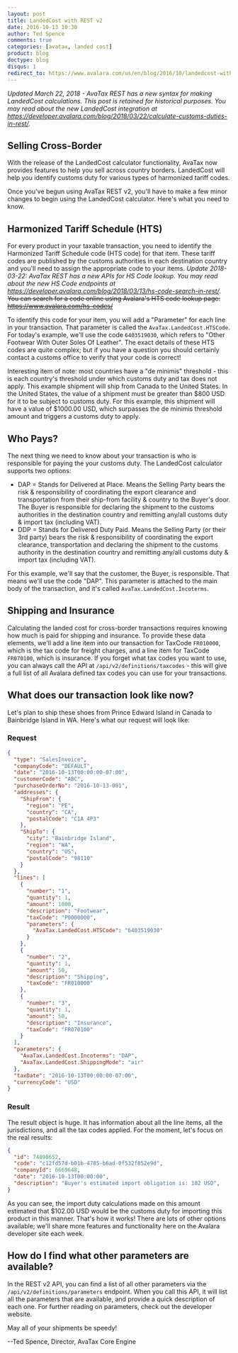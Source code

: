 ```yaml
---
layout: post
title: LandedCost with REST v2
date: 2016-10-13 10:30
author: Ted Spence
comments: true
categories: [avatax, landed cost]
product: blog
doctype: blog
disqus: 1
redirect_to: https://www.avalara.com/us/en/blog/2016/10/landedcost-with-rest-v2.html
---
```


*Updated March 22, 2018 - AvaTax REST has a new syntax for making LandedCost calculations. This post is retained for historical purposes. You may read about the new LandedCost integration at <a href="/blog/2018/03/22/calculate-customs-duties-in-rest/" target="_blank">https://developer.avalara.com/blog/2018/03/22/calculate-customs-duties-in-rest/</a>.*

<h2>Selling Cross-Border</h2>

With the release of the LandedCost calculator functionality, AvaTax now provides features to help you sell across country borders.  LandedCost will help you identify customs duty for various types of harmonized tariff codes.

Once you've begun using AvaTax REST v2, you'll have to make a few minor changes to begin using the LandedCost calculator.  Here's what you need to know.

<h2>Harmonized Tariff Schedule (HTS)</h2>

For every product in your taxable transaction, you need to identify the Harmonized Tariff Schedule code (HTS code) for that item.  These tariff codes are published by the customs authorities in each destination country and you'll need to assign the appropriate code to your items. *Update 2018-03-22: AvaTax REST has a new APIs for HS Code lookup. You may read about the new HS Code endpoints at <a href="/blog/2018/03/13/hs-code-search-in-rest/" target="_blank">https://developer.avalara.com/blog/2018/03/13/hs-code-search-in-rest/</a>.*  
<del>You can search for a code online using Avalara's HTS code lookup page: <a href="https://www.avalara.com/hs-codes/">https://www.avalara.com/hs-codes/</a></del>

To identify this code for your item, you will add a "Parameter" for each line in your transaction.  That parameter is called the `AvaTax.LandedCost.HTSCode`.  For today's example, we'll use the code `6403519030`, which refers to "Other Footwear With Outer Soles Of Leather".  The exact details of these HTS codes are quite complex; but if you have a question you should certainly contact a customs office to verify that your code is correct!

Interesting item of note: most countries have a "de minimis" threshold - this is each country's threshold under which customs duty and tax does not apply.  This example shipment will ship from Canada to the United States.  In the United States, the value of a shipment must be greater than $800 USD for it to be subject to customs duty.  For this example, this shipment will have a value of $1000.00 USD, which surpasses the de minimis threshold amount and triggers a customs duty to apply.

<h2>Who Pays?</h2>

The next thing we need to know about your transaction is who is responsible for paying the your customs duty.  The LandedCost calculator supports two options:

<ul class="normal">
<li>DAP = Stands for Delivered at Place. Means the Selling Party bears the risk &amp; responsibility of coordinating the export clearance and transportation from their ship-from facility &amp; country to the Buyer's door. The Buyer is responsible for declaring the shipment to the customs authorities in the destination country and remitting any/all customs duty &amp; import tax (including VAT).</li>
<li>DDP = Stands for Delivered Duty Paid. Means the Selling Party (or their 3rd party) bears the risk &amp; responsibility of coordinating the export clearance, transportation and declaring the shipment to the customs authority in the destination country and remitting any/all customs duty &amp; import tax (including VAT).</li>
</ul>

For this example, we'll say that the customer, the Buyer, is responsible.  That means we'll use the code "DAP".  This parameter is attached to the main body of the transaction, and it's called `AvaTax.LandedCost.Incoterms`.

<h2>Shipping and Insurance</h2>

Calculating the landed cost for cross-border transactions requires knowing how much is paid for shipping and insurance.  To provide these data elements, we'll add a line item into our transaction for TaxCode `FR010000`, which is the tax code for freight charges, and a line item for TaxCode `FR070100`, which is insurance.  If you forget what tax codes you want to use, you can always call the API at `/api/v2/definitions/taxcodes` - this will give a full list of all Avalara defined tax codes you can use for your transactions.

<h2>What does our transaction look like now?</h2>

Let's plan to ship these shoes from Prince Edward Island in Canada to Bainbridge Island in WA.  Here's what our request will look like:

<h3>Request</h3>

```json
{
  "type": "SalesInvoice",
  "companyCode": "DEFAULT",
  "date": "2016-10-13T00:00:00-07:00",
  "customerCode": "ABC",
  "purchaseOrderNo": "2016-10-13-001",
  "addresses": {
    "ShipFrom": {
      "region": "PE",
      "country": "CA",
      "postalCode": "C1A 4P3"
    },
    "ShipTo": {
      "city": "Bainbridge Island",
      "region": "WA",
      "country": "US",
      "postalCode": "98110"
    }
  },
  "lines": [
    {
      "number": "1",
      "quantity": 1,
      "amount": 1000,
      "description": "Footwear",
      "taxCode": "P0000000",
      "parameters": {
        "AvaTax.LandedCost.HTSCode": "6403519030"
      }
    },
    {
      "number": "2",
      "quantity": 1,
      "amount": 50,
      "description": "Shipping",
      "taxCode": "FR010000"
    },
    {
      "number": "3",
      "quantity": 1,
      "amount": 50,
      "description": "Insurance",
      "taxCode": "FR070100"
    }
  ],
  "parameters": {
    "AvaTax.LandedCost.Incoterms": "DAP",
    "AvaTax.LandedCost.ShippingMode": "air"
  },
  "taxDate": "2016-10-13T00:00:00-07:00",
  "currencyCode": "USD"
}
```

<h3>Result</h3>

The result object is huge.  It has information about all the line items, all the jurisdictions, and all the tax codes applied.  For the moment, let's focus on the real results:

```json
{
  "id": 74898652,
  "code": "c12fd57d-b01b-4785-b6ad-0f532f852e9d",
  "companyId": 6669648,
  "date": "2016-10-13T00:00:00",
  "description": "Buyer's estimated import obligation is: 102 USD",
}
```

As you can see, the import duty calculations made on this amount estimated that $102.00 USD would be the customs duty for importing this product in this manner.  That's how it works!  There are lots of other options available; we'll share more features and functionality here on the Avalara developer site each week.

<h2>How do I find what other parameters are available?</h2>

In the REST v2 API, you can find a list of all other parameters via the `/api/v2/definitions/parameters` endpoint.  When you call this API, it will list all the parameters that are available, and provide a quick description of each one.  For further reading on parameters, check out the developer website.

May all of your shipments be speedy!

--Ted Spence, Director, AvaTax Core Engine
